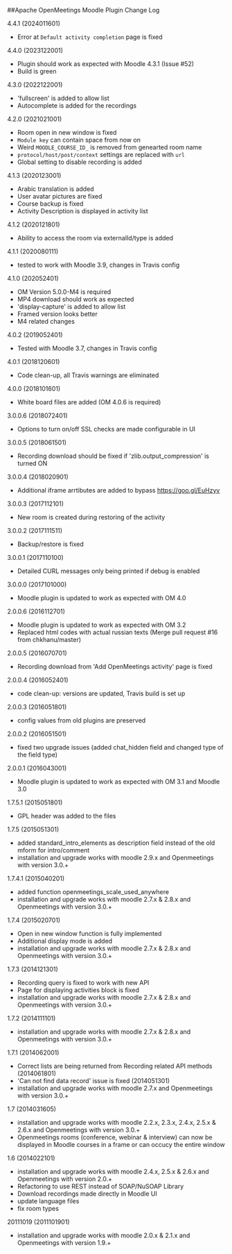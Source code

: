##Apache OpenMeetings Moodle Plugin Change Log

4.4.1 (2024011601)
 * Error at `Default activity completion` page is fixed

4.4.0 (2023122001)
 * Plugin should work as expected with Moodle 4.3.1 (Issue #52)
 * Build is green

4.3.0 (2022122001)
 * 'fullscreen' is added to allow list
 * Autocomplete is added for the recordings

4.2.0 (2021021001)
 * Room open in new window is fixed
 * `Module key` can contain space from now on
 * Weird `MOODLE_COURSE_ID_` is removed from genearted room name
 * `protocol/host/post/context` settings are replaced with `url`
 * Global setting to disable recording is added

4.1.3 (2020123001)
 * Arabic translation is added
 * User avatar pictures are fixed
 * Course backup is fixed
 * Activity Description is displayed in activity list

4.1.2 (2020121801)
 * Ability to access the room via externalId/type is added

4.1.1 (2020080111)
 * tested to work with Moodle 3.9, changes in Travis config

4.1.0 (202052401)
 * OM Version 5.0.0-M4 is required
 * MP4 download should work as expected
 * 'display-capture' is added to allow list
 * Framed version looks better
 * M4 related changes

4.0.2 (2019052401)
 * Tested with Moodle 3.7, changes in Travis config

4.0.1 (2018120601)
 * Code clean-up, all Travis warnings are eliminated

4.0.0 (2018101601)
 * White board files are added (OM 4.0.6 is required)

3.0.0.6 (2018072401)
 * Options to turn on/off SSL checks are made configurable in UI

3.0.0.5 (2018061501)
 * Recording download should be fixed if 'zlib.output_compression' is turned ON

3.0.0.4 (2018020901)
 * Additional iframe arrtibutes are added to bypass https://goo.gl/EuHzyv

3.0.0.3 (2017112101)
 * New room is created during restoring of the activity

3.0.0.2 (2017111511)
 * Backup/restore is fixed

3.0.0.1 (2017110100)
 * Detailed CURL messages only being printed if debug is enabled

3.0.0.0 (2017101000)
 * Moodle plugin is updated to work as expected with OM 4.0

2.0.0.6 (2016112701)
 * Moodle plugin is updated to work as expected with OM 3.2
 * Replaced html codes with actual russian texts (Merge pull request #16 from chkhanu/master)

2.0.0.5 (2016070701)
 * Recording download from 'Add OpenMeetings activity' page is fixed

2.0.0.4 (2016052401)
 * code clean-up: versions are updated, Travis build is set up

2.0.0.3 (2016051801)
 * config values from old plugins are preserved

2.0.0.2 (2016051501)
 * fixed two upgrade issues (added chat_hidden field and changed type of the field type)

2.0.0.1 (2016043001)
 * Moodle plugin is updated to work as expected with OM 3.1 and Moodle 3.0

1.7.5.1 (2015051801)
   * GPL header was added to the files

1.7.5 (2015051301)
   * added standard_intro_elements as description field instead of the old mform for intro/comment
   * installation and upgrade works with moodle 2.9.x and Openmeetings with version 3.0.+

1.7.4.1 (2015040201)
  * added function openmeetings_scale_used_anywhere
  * installation and upgrade works with moodle 2.7.x & 2.8.x and Openmeetings with version 3.0.+

1.7.4 (2015020701)
  * Open in new window function is fully implemented
  * Additional display mode is added
  * installation and upgrade works with moodle 2.7.x & 2.8.x and Openmeetings with version 3.0.+

1.7.3 (2014121301)
  * Recording query is fixed to work with new API
  * Page for displaying activities block is fixed
  * installation and upgrade works with moodle 2.7.x & 2.8.x and Openmeetings with version 3.0.+

1.7.2 (2014111101)
  * installation and upgrade works with moodle 2.7.x & 2.8.x and Openmeetings with version 3.0.+

1.7.1
  (2014062001)
  * Correct lists are being returned from Recording related API methods
  (2014061801)
  * 'Can not find data record' issue is fixed
  (2014051301)
  * installation and upgrade works with moodle 2.7.x and Openmeetings with version 3.0.+

1.7 (2014031605)
  * installation and upgrade works with moodle 2.2.x, 2.3.x, 2.4.x, 2.5.x & 2.6.x and Openmeetings with version 3.0.+
  * Openmeetings rooms (conference, webinar & interview) can now be displayed in Moodle courses in a frame or can occucy the entire window

1.6 (2014022101)
  * installation and upgrade works with moodle 2.4.x, 2.5.x & 2.6.x and Openmeetings with version 2.0.+
  * Refactoring to use REST instead of SOAP/NuSOAP Library
  * Download recordings made directly in Moodle UI
  * update language files
  * fix room types

20111019 (2011101901)
  * installation and upgrade works with moodle 2.0.x & 2.1.x and Openmeetings with version 1.9.+
